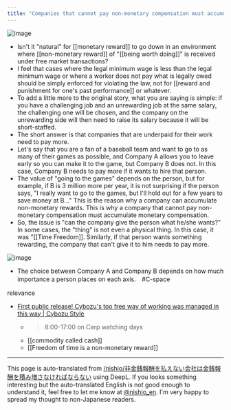 ```yaml
---
title: "Companies that cannot pay non-monetary compensation must accumulate monetary compensation."
---
```


![image](https://gyazo.com/8edf32e11ccce2250e94a3bd5623d3d5/thumb/1000)
- Isn't it "natural" for [[monetary reward]] to go down in an environment where [[non-monetary reward]] of "[[being worth doing]]" is received under free market transactions?
- I feel that cases where the legal minimum wage is less than the legal minimum wage or where a worker does not pay what is legally owed should be simply enforced for violating the law, not for [[reward and punishment for one's past performance]] or whatever.
- To add a little more to the original story, what you are saying is simple: if you have a challenging job and an unrewarding job at the same salary, the challenging one will be chosen, and the company on the unrewarding side will then need to raise its salary because it will be short-staffed.
- The short answer is that companies that are underpaid for their work need to pay more.
- Let's say that you are a fan of a baseball team and want to go to as many of their games as possible, and Company A allows you to leave early so you can make it to the game, but Company B does not. In this case, Company B needs to pay more if it wants to hire that person.
- The value of "going to the games" depends on the person, but for example, if B is 3 million more per year, it is not surprising if the person says, "I really want to go to the games, but I'll hold out for a few years to save money at B..." This is the reason why a company can accumulate non-monetary rewards. This is why a company that cannot pay non-monetary compensation must accumulate monetary compensation.
- So, the issue is "can the company give the person what he/she wants?" In some cases, the "thing" is not even a physical thing. In this case, it was "[[Time Freedom]]. Similarly, if that person wants something rewarding, the company that can't give it to him needs to pay more.

![image](https://gyazo.com/8edf32e11ccce2250e94a3bd5623d3d5/thumb/1000)
- The choice between Company A and Company B depends on how much importance a person places on each axis.　#C-space


relevance
- [First public release! Cybozu's too free way of working was managed in this way | Cybozu Style](https://cybozushiki.cybozu.co.jp/articles/m005338.html)
    - > 8:00-17:00 on Carp watching days
    - [[commodity called cash]]
    - [[Freedom of time is a non-monetary reward]]

---
This page is auto-translated from [/nishio/非金銭報酬を払えない会社は金銭報酬を積み増さなければならない](https://scrapbox.io/nishio/非金銭報酬を払えない会社は金銭報酬を積み増さなければならない) using DeepL. If you looks something interesting but the auto-translated English is not good enough to understand it, feel free to let me know at [@nishio_en](https://twitter.com/nishio_en). I'm very happy to spread my thought to non-Japanese readers.